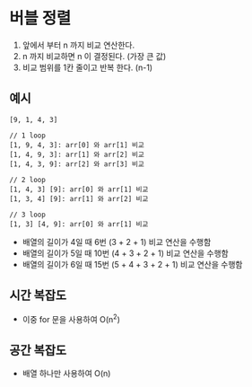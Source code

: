 # 버블 정렬

1. 앞에서 부터 n 까지 비교 연산한다.
2. n 까지 비교하면 n 이 결정된다. (가장 큰 값)
3. 비교 범위를 1칸 줄이고 반복 한다. (n-1)

## 예시

```text
[9, 1, 4, 3]

// 1 loop
[1, 9, 4, 3]: arr[0] 와 arr[1] 비교
[1, 4, 9, 3]: arr[1] 와 arr[2] 비교
[1, 4, 3, 9]: arr[2] 와 arr[3] 비교

// 2 loop
[1, 4, 3] [9]: arr[0] 와 arr[1] 비교
[1, 3, 4] [9]: arr[1] 와 arr[2] 비교

// 3 loop
[1, 3] [4, 9]: arr[0] 와 arr[1] 비교
```

- 배열의 길이가 4일 때 6번 (3 + 2 + 1) 비교 연산을 수행함
- 배열의 길이가 5일 때 10번 (4 + 3 + 2 + 1) 비교 연산을 수행함
- 배열의 길이가 6일 때 15번 (5 + 4 + 3 + 2 + 1) 비교 연산을 수행함

## 시간 복잡도

- 이중 for 문을 사용하여 O(n<sup>2</sup>)

## 공간 복잡도

- 배열 하나만 사용하여 O(n)
